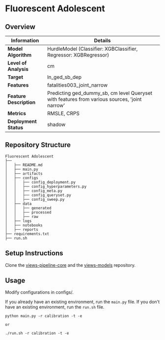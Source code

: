# Fluorescent Adolescent 
## Overview


| Information         | Details                        |
|---------------------|--------------------------------|
| **Model Algorithm** | HurdleModel (Classifier: XGBClassifier, Regressor: XGBRegressor)                  |
| **Level of Analysis** | cm            |
| **Target**         | ln_ged_sb_dep |
| **Features**       |  fatalities003_joint_narrow   |
| **Feature Description**       |  Predicting ged_dummy_sb, cm level Queryset with features from various sources, 'joint narrow'    |
| **Metrics**       |  RMSLE, CRPS    |
| **Deployment Status**       |  shadow    |

## Repository Structure

```
Fluorescent Adolescent
├── 
│   ├── README.md
│   ├── main.py
│   ├── artifacts
│   ├── configs
│   │   ├── config_deployment.py
│   │   ├── config_hyperparameters.py
│   │   ├── config_meta.py
│   │   ├── config_queryset.py
│   │   ├── config_sweep.py
│   ├── data
│   │   ├── generated
│   │   ├── processed
│   │   ├── raw
│   ├── logs
│   ├── notebooks
│   ├── reports
├── requirements.txt
├── run.sh
```

## Setup Instructions

Clone the [views-pipeline-core](https://github.com/views-platform/views-pipeline-core) and the [views-models](https://github.com/views-platform/views-models) repository.


## Usage
Modify configurations in configs/.

If you already have an existing environment, run the `main.py` file. If you don't have an existing environment, run the `run.sh` file. 

```
python main.py -r calibration -t -e

or

./run.sh -r calibration -t -e
```


